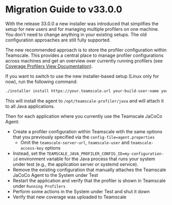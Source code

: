 # Migration Guide to v33.0.0

With the release 33.0.0 a new installer was introduced that simplifies the setup for new users and for managing multiple profilers on one machine.
You don't need to change anything in your existing setups.
The old configuration approaches are still fully supported.

The new recommended approach is to store the profiler configuration within Teamscale.
This provides a central place to manage profiler configurations across machines and get an overview over currently running profilers (see [Coverage Profilers View Documentation](https://docs.teamscale.com/reference/ui/project/coverage-profilers/)).  

If you want to switch to use the new installer-based setup (Linux only for now), run the following command:
```sh
./installer install https://your.teamscale.url your-build-user-name your-access-token
```

This will install the agent to `/opt/teamscale-profiler/java` and will attach it to all Java applications.

Then for each application where you currently use the Teamscale JaCoCo Agent: 
- Create a profiler configuration within Teamscale with the same options that you previously specified via the `config-file=agent.properties`
  - Omit the `teamscale-server-url`, `teamscale-user` and `teamscale-access-key` options
- Instead, set the `TEAMSCALE_JAVA_PROFILER_CONFIG_ID=my-configuration-id` environment variable for the Java process that runs your system under test (e.g., the application server or systemd service).
- Remove the existing configuration that manually attaches the Teamscale JaCoCo Agent to the System under Test  
- Restart the application and verify that the profiler is shown in Teamscale under `Running Profilers`
- Perform some actions in the System under Test and shut it down
- Verify that new coverage was uploaded to Teamscale
